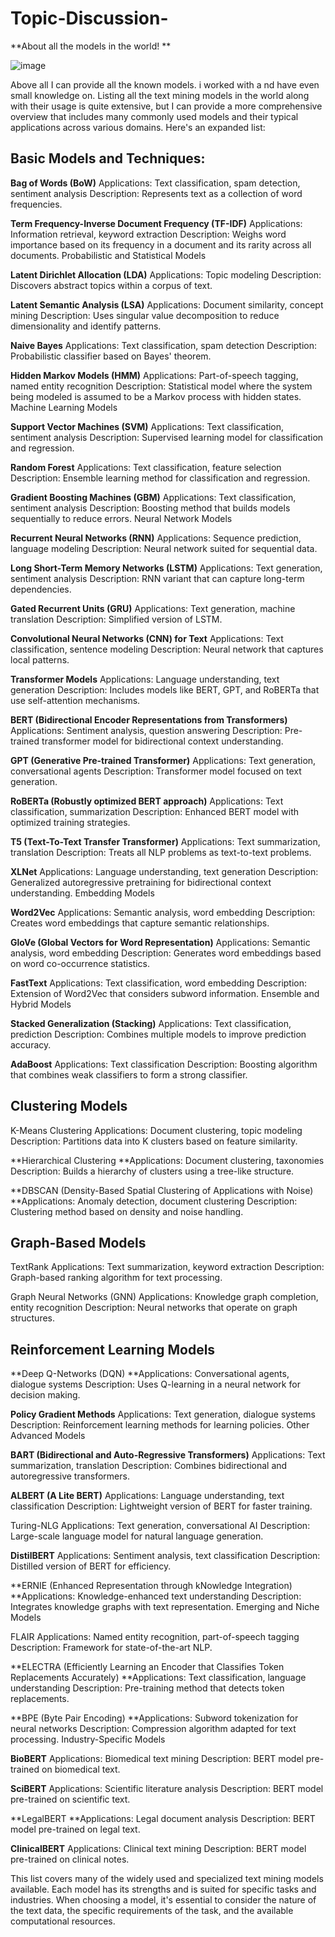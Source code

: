 # Topic-Discussion-
**About all the models in the world! **


![image](https://github.com/tahiyar7/Topic-Discussion-/assets/105504069/b79d242e-34e5-4972-af67-91215441a763)




Above all I can provide all the known models. i worked with a nd have even small knowledge on. Listing all the text mining models in the world along with their usage is quite extensive, but I can provide a more comprehensive overview that includes many commonly used models and their typical applications across various domains. Here's an expanded list:

## Basic Models and Techniques:

**Bag of Words (BoW)**
Applications: Text classification, spam detection, sentiment analysis
Description: Represents text as a collection of word frequencies.

**Term Frequency-Inverse Document Frequency (TF-IDF)**
Applications: Information retrieval, keyword extraction
Description: Weighs word importance based on its frequency in a document and its rarity across all documents.
Probabilistic and Statistical Models

 **Latent Dirichlet Allocation (LDA)**
Applications: Topic modeling
Description: Discovers abstract topics within a corpus of text.


**Latent Semantic Analysis (LSA)**
Applications: Document similarity, concept mining
Description: Uses singular value decomposition to reduce dimensionality and identify patterns.

**Naive Bayes**
Applications: Text classification, spam detection
Description: Probabilistic classifier based on Bayes' theorem.

**Hidden Markov Models (HMM)**
Applications: Part-of-speech tagging, named entity recognition
Description: Statistical model where the system being modeled is assumed to be a Markov process with hidden states.
Machine Learning Models

**Support Vector Machines (SVM)**
Applications: Text classification, sentiment analysis
Description: Supervised learning model for classification and regression.

**Random Forest**
Applications: Text classification, feature selection
Description: Ensemble learning method for classification and regression.

**Gradient Boosting Machines (GBM)**
Applications: Text classification, sentiment analysis
Description: Boosting method that builds models sequentially to reduce errors.
Neural Network Models

**Recurrent Neural Networks (RNN)**
Applications: Sequence prediction, language modeling
Description: Neural network suited for sequential data.

**Long Short-Term Memory Networks (LSTM)**
Applications: Text generation, sentiment analysis
Description: RNN variant that can capture long-term dependencies.

**Gated Recurrent Units (GRU)**
Applications: Text generation, machine translation
Description: Simplified version of LSTM.

**Convolutional Neural Networks (CNN) for Text**
Applications: Text classification, sentence modeling
Description: Neural network that captures local patterns.

**Transformer Models**
Applications: Language understanding, text generation
Description: Includes models like BERT, GPT, and RoBERTa that use self-attention mechanisms.

 **BERT (Bidirectional Encoder Representations from Transformers)**
Applications: Sentiment analysis, question answering
Description: Pre-trained transformer model for bidirectional context understanding.

**GPT (Generative Pre-trained Transformer)**
Applications: Text generation, conversational agents
Description: Transformer model focused on text generation.

 **RoBERTa (Robustly optimized BERT approach)**
Applications: Text classification, summarization
Description: Enhanced BERT model with optimized training strategies.

**T5 (Text-To-Text Transfer Transformer)**
Applications: Text summarization, translation
Description: Treats all NLP problems as text-to-text problems.

**XLNet**
Applications: Language understanding, text generation
Description: Generalized autoregressive pretraining for bidirectional context understanding.
Embedding Models

**Word2Vec**
Applications: Semantic analysis, word embedding
Description: Creates word embeddings that capture semantic relationships.

**GloVe (Global Vectors for Word Representation)**
Applications: Semantic analysis, word embedding
Description: Generates word embeddings based on word co-occurrence statistics.

**FastText**
Applications: Text classification, word embedding
Description: Extension of Word2Vec that considers subword information.
Ensemble and Hybrid Models

**Stacked Generalization (Stacking)**
Applications: Text classification, prediction
Description: Combines multiple models to improve prediction accuracy.

**AdaBoost**
Applications: Text classification
Description: Boosting algorithm that combines weak classifiers to form a strong classifier.

## Clustering Models
K-Means Clustering
Applications: Document clustering, topic modeling
Description: Partitions data into K clusters based on feature similarity.

**Hierarchical Clustering
**Applications: Document clustering, taxonomies
Description: Builds a hierarchy of clusters using a tree-like structure.

**DBSCAN (Density-Based Spatial Clustering of Applications with Noise)
**Applications: Anomaly detection, document clustering
Description: Clustering method based on density and noise handling.

## Graph-Based Models
TextRank
Applications: Text summarization, keyword extraction
Description: Graph-based ranking algorithm for text processing.

Graph Neural Networks (GNN)
Applications: Knowledge graph completion, entity recognition
Description: Neural networks that operate on graph structures.

## Reinforcement Learning Models
**Deep Q-Networks (DQN)
**Applications: Conversational agents, dialogue systems
Description: Uses Q-learning in a neural network for decision making.

**Policy Gradient Methods**
Applications: Text generation, dialogue systems
Description: Reinforcement learning methods for learning policies.
Other Advanced Models

**BART (Bidirectional and Auto-Regressive Transformers)**
Applications: Text summarization, translation
Description: Combines bidirectional and autoregressive transformers.

**ALBERT (A Lite BERT)**
Applications: Language understanding, text classification
Description: Lightweight version of BERT for faster training.

Turing-NLG
Applications: Text generation, conversational AI
Description: Large-scale language model for natural language generation.

**DistilBERT**
Applications: Sentiment analysis, text classification
Description: Distilled version of BERT for efficiency.

**ERNIE (Enhanced Representation through kNowledge Integration)
**Applications: Knowledge-enhanced text understanding
Description: Integrates knowledge graphs with text representation.
Emerging and Niche Models

FLAIR
Applications: Named entity recognition, part-of-speech tagging
Description: Framework for state-of-the-art NLP.

**ELECTRA (Efficiently Learning an Encoder that Classifies Token Replacements Accurately)
**Applications: Text classification, language understanding
Description: Pre-training method that detects token replacements.

**BPE (Byte Pair Encoding)
**Applications: Subword tokenization for neural networks
Description: Compression algorithm adapted for text processing.
Industry-Specific Models

**BioBERT**
Applications: Biomedical text mining
Description: BERT model pre-trained on biomedical text.

**SciBERT**
Applications: Scientific literature analysis
Description: BERT model pre-trained on scientific text.

**LegalBERT
**Applications: Legal document analysis
Description: BERT model pre-trained on legal text.

**ClinicalBERT**
Applications: Clinical text mining
Description: BERT model pre-trained on clinical notes.

This list covers many of the widely used and specialized text mining models available. Each model has its strengths and is suited for specific tasks and industries. When choosing a model, it's essential to consider the nature of the text data, the specific requirements of the task, and the available computational resources.
